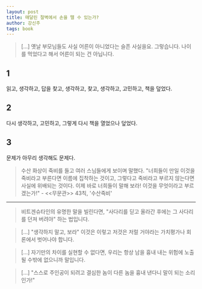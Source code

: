 ```yaml
---
layout: post
title: 매달린 절벽에서 손을 뗄 수 있는가?
author: 강신주
tags: book
---
```


> [...] 옛날 부모님들도 사실 어른이 아니었다는 슬픈 사실을요. 그렇습니다. 나이를 먹었다고 해서 어른이 되는 건 아닙니다.

## 1

읽고, 생각하고, 답을 찾고, 생각하고, 찾고, 생각하고, 고민하고, 책을 덮었다.

## 2

다시 생각하고, 고민하고, 그렇게 다시 책을 열었으나 덮었다.

## 3

문제가 아무리 생각해도 문제다.

> 수산 화상이 죽비를 들고 여러 스님들에게 보이며 말했다. "너희들이 만일 이것을 죽비라고 부른다면 이름에 집착하는 것이고, 그렇다고 죽비라고 부르지 않는다면 사실에 위배되는 것이다. 이제 바로 너희들이 말해 보라! 이것을 무엇이라고 부르겠는가!" - <<무문관>> 43칙, '수산죽비'

---

> 비트겐슈타인의 유명한 말을 빌린다면, "사다리를 딛고 올라간 후에는 그 사다리를 던져 버려야" 하는 법입니다.

> [...] "생각하지 말고, 보라" 이것은 이렇고 저것은 저럴 거야라는 가치평가나 회론에서 벗어나야 합니다.

> [...] 자기만의 차이를 실현할 수 없다면, 우리는 항상 남을 흉내 내는 위험에 노출될 수밖에 없으니까 말입니다.

> [...] "스스로 주인공이 되려고 결심한 놈이 다른 놈을 흉내 낸다니 말이 되는 소리인가!" 
